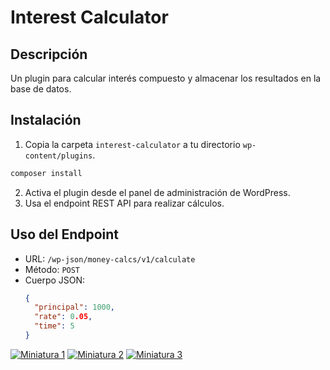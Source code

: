 # Interest Calculator

## Descripción
Un plugin para calcular interés compuesto y almacenar los resultados en la base de datos.

## Instalación
1. Copia la carpeta `interest-calculator` a tu directorio `wp-content/plugins`.
```bash
composer install
```
2. Activa el plugin desde el panel de administración de WordPress.
3. Usa el endpoint REST API para realizar cálculos.


## Uso del Endpoint
- URL: `/wp-json/money-calcs/v1/calculate`
- Método: `POST`
- Cuerpo JSON:
  ```json
  {
    "principal": 1000,
    "rate": 0.05,
    "time": 5
  }

[![Miniatura 1](https://i.ibb.co/9yVk415/min1.png)](https://i.ibb.co/6Xrsd4x/Captura-de-pantalla-2024-11-20-a-las-6-06-40.png)
[![Miniatura 2](https://i.ibb.co/9yVk415/min1.png)](screenshots/full2.png)
[![Miniatura 3](https://i.ibb.co/9yVk415/min1.png)](screenshots/full3.png)
